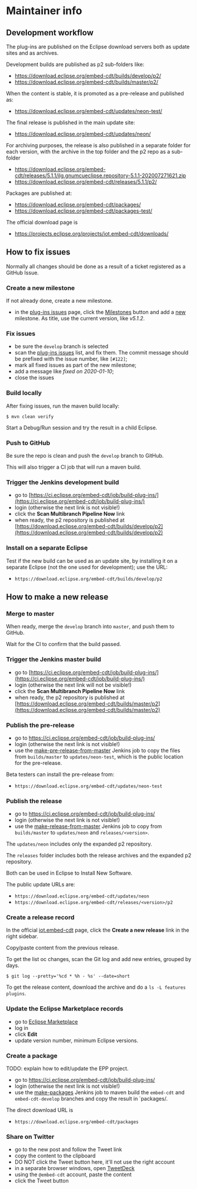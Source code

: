 # Maintainer info

## Development workflow

The plug-ins are published on the Eclipse download servers both as update
sites and as archives.

Development builds are published as p2 sub-folders like:

- https://download.eclipse.org/embed-cdt/builds/develop/p2/
- https://download.eclipse.org/embed-cdt/builds/master/p2/

When the content is stable, it is promoted as a pre-release and published as:

- https://download.eclipse.org/embed-cdt/updates/neon-test/

The final release is published in the main update site:

- https://download.eclipse.org/embed-cdt/updates/neon/

For archiving purposes, the release is also published in a separate folder
for each version, with the archive in the top folder and the p2 repo as
a sub-folder

- https://download.eclipse.org/embed-cdt/releases/5.1.1/ilg.gnumcueclipse.repository-5.1.1-202007271621.zip
- https://download.eclipse.org/embed-cdt/releases/5.1.1/p2/

Packages are published at:

- https://download.eclipse.org/embed-cdt/packages/
- https://download.eclipse.org/embed-cdt/packages-test/

The official download page is

- https://projects.eclipse.org/projects/iot.embed-cdt/downloads/

## How to fix issues

Normally all changes should be done as a result of a ticket registered as
a GitHub Issue.

### Create a new milestone

If not already done, create a new milestone.

- in the
[plug-ins issues](https://github.com/eclipse-embed-cdt/eclipse-plugins/issues)
page, click the
[Milestones](https://github.com/eclipse-embed-cdt/eclipse-plugins/milestones)
button and add a
[new](https://github.com/eclipse-embed-cdt/eclipse-plugins/milestones/new)
milestone. As title, use the current version, like _v5.1.2_.

### Fix issues

- be sure the `develop` branch is selected
- scan the
[plug-ins issues](https://github.com/eclipse-embed-cdt/eclipse-plugins/issues)
list, and fix them. The commit message should be prefixed with the issue
number, like `[#122]`;
- mark all fixed issues as part of the new milestone;
- add a message like _fixed on 2020-01-10_;
- close the issues

### Build locally

After fixing issues, run the maven build locally:

```
$ mvn clean verify
```

Start a Debug/Run session and try the result in a child Eclipse.

### Push to GitHub

Be sure the repo is clean and push the `develop` branch to GitHub.

This will also trigger a CI job that will run a maven build.

### Trigger the Jenkins development build

- go to [https://ci.eclipse.org/embed-cdt/job/build-plug-ins/](https://ci.eclipse.org/embed-cdt/job/build-plug-ins/)
- login (otherwise the next link is not visible!)
- click the **Scan Multibranch Pipeline Now** link
- when ready, the p2 repository is published at
[https://download.eclipse.org/embed-cdt/builds/develop/p2](https://download.eclipse.org/embed-cdt/builds/develop/p2)

### Install on a separate Eclipse

Test if the new build can be used as an update site, by installing it
on a separate Eclipse (not the one used for development); use the URL:

- `https://download.eclipse.org/embed-cdt/builds/develop/p2`

## How to make a new release

### Merge to master

When ready, merge the `develop` branch into `master`, and push them to GitHub.

Wait for the CI to confirm that the build passed.

### Trigger the Jenkins master build

- go to [https://ci.eclipse.org/embed-cdt/job/build-plug-ins/](https://ci.eclipse.org/embed-cdt/job/build-plug-ins/)
- login (otherwise the next link will not be visible!)
- click the **Scan Multibranch Pipeline Now** link
- when ready, the p2 repository is published at
[https://download.eclipse.org/embed-cdt/builds/master/p2](https://download.eclipse.org/embed-cdt/builds/master/p2)

### Publish the pre-release

- go to https://ci.eclipse.org/embed-cdt/job/build-plug-ins/
- login (otherwise the next link is not visible!)
- use the [make-pre-release-from-master]('https://ci.eclipse.org/embed-cdt/job/make-pre-release-from-master')
Jenkins job to copy the files from `builds/master` to `updates/neon-test`,
which is the public location for the pre-release.

Beta testers can install the pre-release from:

- `https://download.eclipse.org/embed-cdt/updates/neon-test`

### Publish the release

- go to https://ci.eclipse.org/embed-cdt/job/build-plug-ins/
- login (otherwise the next link is not visible!)
- use the [make-release-from-master](https://ci.eclipse.org/embed-cdt/job/make-release-from-master/)
Jenkins job to copy from `builds/master` to `updates/neon` and `releases/<version>`.

The `updates/neon` includes only the expanded p2 repository.

The `releases` folder includes both the release archives and the expanded
p2 repository.

Both can be used in Eclipse to Install New Software.

The public update URLs are:

- `https://download.eclipse.org/embed-cdt/updates/neon`
- `https://download.eclipse.org/embed-cdt/releases/<version>/p2`

### Create a release record

In the official [iot.embed-cdt](https://projects.eclipse.org/projects/iot.embed-cdt)
page, click the **Create a new release** link in the right sidebar.

Copy/paste content from the previous release.

To get the list oc changes, scan the Git log and add new entries,
grouped by days.

```console
$ git log --pretty='%cd * %h - %s' --date=short
```

To get the release content, download the archive and do a
`ls -L features plugins`.

### Update the Eclipse Marketplace records

- go to [Eclipse Marketplace](https://marketplace.eclipse.org/content/eclipse-embedded-cdt)
- log in
- click **Edit**
- update version number, minimum Eclipse versions.

### Create a package

TODO: explain how to edit/update the EPP project.

- go to https://ci.eclipse.org/embed-cdt/job/build-plug-ins/
- login (otherwise the next link is not visible!)
- use the [make-packages](https://ci.eclipse.org/embed-cdt/job/make-packages/)
Jenkins job to maven build the `embed-cdt` and `embed-cdt-develop` branches and
copy the result in `packages/<version>.

The direct download URL is

- `https://download.eclipse.org/embed-cdt/packages`

### Share on Twitter

- go to the new post and follow the Tweet link
- copy the content to the clipboard
- DO NOT click the Tweet button here, it'll not use the right account
- in a separate browser windows, open [TweetDeck](https://tweetdeck.twitter.com/)
- using the `@embed-cdt` account, paste the content
- click the Tweet button
